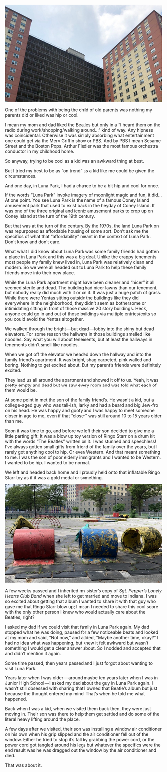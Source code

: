 <!-----
title: The Time I Met a Family Friend Who Liked The Beatles
description: About the Time I Finally Met Someone Who My Family Knew Who Wasn’t Old
date: '2019-07-07T00:26:58.153Z'
slug: 5f7cb69edcd3
----->

![](img/1__tt8Fsq__AV7__jJ94rRp38NA.jpeg)

One of the problems with being the child of old parents was nothing my parents did or liked was hip or cool.

I mean my mom and dad liked the Beatles but only in a “I heard them on the radio during work/shopping/walking around…” kind of way. Any hipness was coincidental. Otherwise it was simply absorbing what entertainment one could get via the Merv Griffin show or PBS. And by PBS I mean Sesame Street and the Boston Pops. Arthur Fiedler was the most famous orchestra conductor in my childhood home.

So anyway, trying to be cool as a kid was an awkward thing at best.

But I tried my best to be as “on trend” as a kid like me could be given the circumstances.

And one day, in Luna Park, I had a chance to be a bit hip and cool for once.

If the words “Luna Park” invoke imagery of moonlight magic and fun, it did… At one point. You see Luna Park is the name of a famous Coney Island amusement park that used to exist back in the heyday of Coney Island. It was one of the three original and iconic amusement parks to crop up on Coney Island at the turn of the 19th century.

But that was at the turn of the century. By the 1970s, the land Luna Park on was repurposed as affordable housing of some sort. Don’t ask me the specifics of what that “affordability” meant in the context of Luna Park. Don’t know and don’t care.

What what I did know about Luna Park was some family friends had gotten a place in Luna Park and this was a big deal. Unlike the crappy tenements most people my family knew lived in, Luna Park was relatively clean and modern. So we were all headed out to Luna Park to help these family friends move into their new place.

While the Luna Park apartment might have been cleaner and “nicer” it all seemed sterile and dead. The building had nicer lawns than our tenement, but nobody really did much with it or on it. It was just a huge patch of grass. While there were Yentas sitting outside the buildings like they did everywhere in the neighborhood, they didn’t seem as bothersome or intimidating sitting in front of those massive 20 story buildings. Heck, anyone could go in and out of those buildings via multiple entries/exits so you could avoid the Yentas altogether.

We walked through the bright — but dead — lobby into the shiny but dead elevators. For some reason the hallways in those buildings smelled like noodles. Say what you will about tenements, but at least the hallways in tenements didn’t smell like noodles.

When we got off the elevator we headed down the hallway and into the family friend’s apartment. It was bright, shag carpeted, pink walled and boring. Nothing to get excited about. But my parent’s friends were definitely excited.

They lead us all around the apartment and showed it off to us. Yeah, it was pretty empty and dead but we saw every room and was told what each of them would be.

At some point in met the son of the family friend’s. He wasn’t a kid, but a college-aged guy who was tall-ish, lanky and had a beard and big Jew-fro on his head. He was happy and goofy and I was happy to meet someone closer in age to me, even if that “closer” was still around 10 to 15 years older than me.

Soon it was time to go, and before we left their son decided to give me a little parting gift: It was a blow up toy version of Ringo Starr on a drum kit with the words “The Beatles” written on it. I was stunned and speechless! I’ve always gotten small gifts from friend of the family over the years, but I rarely got anything cool to hip. Or even Western. And that meant something to me. I was the son of poor elderly immigrants and I wanted to be Western. I wanted to be hip. I wanted to be normal.

We left and headed back home and I proudly held onto that inflatable Ringo Starr toy as if it was a gold medal or something.

![](img/1__LBdvuezQVdARe1mWd77iGw.jpeg)

A few weeks passed and I inherited my sister’s copy of _Sgt. Pepper’s Lonely Hearts Club Band_ when she left to get married and move to Indiana. I was so excited about getting that album I wanted to share it with that guy who gave me that Ringo Starr blow up; I mean I needed to share this cool score with the only other person I knew who would actually care about the Beatles, right?

I asked my dad if we could visit that family in Luna Park again. My dad stopped what he was doing, paused for a few noticeable beats and looked at my mom and said, “Not now,” and added, “Maybe another time, okay?” I had no idea what was happening, but knew it felt awkward but wasn’t something I would get a clear answer about. So I nodded and accepted that and didn’t mention it again.

Some time passed, then years passed and I just forgot about wanting to visit Luna Park.

Years later when I was older — around maybe ten years later when I was in Junior High School — I asked my dad about the guy in Luna Park again. I wasn’t still obsessed with sharing that I owned that Beatle’s album but just because the thought entered my mind. That’s when he told me what happened.

Back when I was a kid, when we visited them back then, they were just moving in. Their son was there to help them get settled and do some of the literal heavy lifting around the place.

A few days after we visited, their son was installing a window air conditioner on his own when his grip slipped and the air conditioner fell out of the window. Either he tried to stop it’s fall by grabbing the power cord, or the power cord got tangled around his legs but whatever the specifics were the end result was he was dragged out the window by the air conditioner and died.

That was about it.